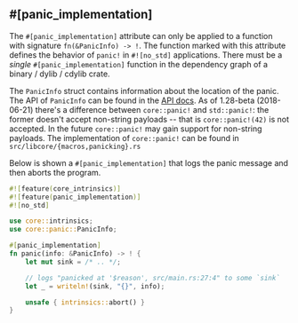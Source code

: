 ## #[panic_implementation]

The `#[panic_implementation]` attribute can only be applied to a function with signature
`fn(&PanicInfo) -> !`. The function marked with this attribute defines the behavior of `panic!` in
`#![no_std]` applications. There must be a *single* `#[panic_implementation]` function in the
dependency graph of a binary / dylib / cdylib crate.

The `PanicInfo` struct contains information about the location of the panic. The API of `PanicInfo`
can be found in the [API docs]. As of 1.28-beta (2018-06-21) there's a difference between
`core::panic!` and `std::panic!`: the former doesn't accept non-string payloads -- that is
`core::panic!(42)` is not accepted. In the future `core::panic!` may gain support for non-string
payloads. The implementation of `core::panic!` can be found in `src/libcore/{macros,panicking}.rs`

[API docs]: https://doc.rust-lang.org/nightly/core/panic/struct.PanicInfo.html

Below is shown a `#[panic_implementation]` that logs the panic message and then aborts the program.

``` rust
#![feature(core_intrinsics)]
#![feature(panic_implementation)]
#![no_std]

use core::intrinsics;
use core::panic::PanicInfo;

#[panic_implementation]
fn panic(info: &PanicInfo) -> ! {
    let mut sink = /* .. */;

    // logs "panicked at '$reason', src/main.rs:27:4" to some `sink`
    let _ = writeln!(sink, "{}", info);

    unsafe { intrinsics::abort() }
}
```
